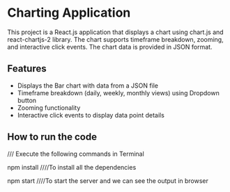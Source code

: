 # Charting Application

This project is a React.js application that displays a chart using chart.js and react-chartjs-2 library. The chart supports timeframe breakdown, zooming, and interactive click events. The chart data is provided in JSON format.

## Features

- Displays the Bar chart with data from a JSON file
- Timeframe breakdown (daily, weekly, monthly views) using Dropdown button
- Zooming functionality
- Interactive click events to display data point details


## How to run the code
/// Execute the following commands in Terminal


npm install        ////To install all the dependencies

npm start          ////To start the server and we can see the output in browser




